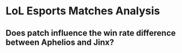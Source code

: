 # LoL Esports Matches Analysis

## Does patch influence the win rate difference between Aphelios and Jinx?


